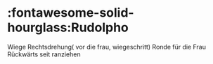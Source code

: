 # :fontawesome-solid-hourglass:Rudolpho

Wiege Rechtsdrehung( vor die frau, wiegeschritt)
Ronde für die Frau
Rückwärts seit ranziehen
